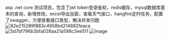 asp .net core 测试项目，包含了jwt token登录鉴权，redis缓存，mysql数据库基本的查询，新增修改，excel导出加密，查看天气接口，hangfire定时任务，配置了swagger，方便查看接口类型，解决并发问题
![82e215289f883c4958bd214882feaca](https://github.com/user-attachments/assets/fca44370-4ce6-4efe-91c4-42a5520279f6)
![5d7bf796b3bfa028aa21a598c3ee511](https://github.com/user-attachments/assets/6faa46b1-5285-4c7a-9032-ed21be37037b)
![image](https://github.com/user-attachments/assets/40ffd48d-e58f-4b1e-b872-79377cc87f65)

